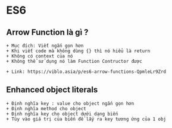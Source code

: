 # ES6

## Arrow Function là gì ?

```
+ Mục đích: Viết ngắn gọn hơn
+ Khi viết code mà không dùng {} thì nó hiểu là return 
+ Không có context của nó
+ Không thể sử dụng nó làm Function Contructor được

+ Link: https://viblo.asia/p/es6-arrow-functions-QpmleLr9Zrd
```

## Enhanced object literals

```
+ Định nghĩa key : value cho object ngắn gọn hơn
+ Định nghĩa method cho object 
+ Định nghĩa key cho object dưới dạng biến 
+ Tùy vào giá trị của biến để lấy ra key tương ứng của 1 obj
```
